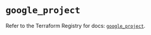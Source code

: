 # `google_project`

Refer to the Terraform Registry for docs: [`google_project`](https://registry.terraform.io/providers/hashicorp/google/4.85.0/docs/resources/project).
